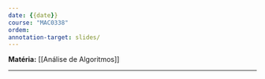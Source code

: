 ```yaml
---
date: {{date}}
course: "MAC0338"
ordem: 
annotation-target: slides/
---
```


**Matéria:** [[Análise de Algoritmos]]

---
